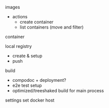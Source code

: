 images

  - actions
    - create container
    - list containers (move and filter)

container

local registry

  - create & setup
  - push

build

  - compodoc + deployment?
  - e2e test setup
  - optimized/treeshaked build for main process


settings
  set docker host